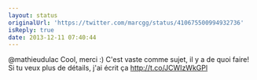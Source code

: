 ```yaml
---
layout: status
originalUrl: 'https://twitter.com/marcgg/status/410675500994932736'
isReply: true
date: 2013-12-11 07:40:44
---
```


@mathieudulac Cool, merci :) C'est vaste comme sujet, il y a de quoi faire! Si tu veux plus de détails, j'ai écrit ça http://t.co/JCWIzWkGPl
